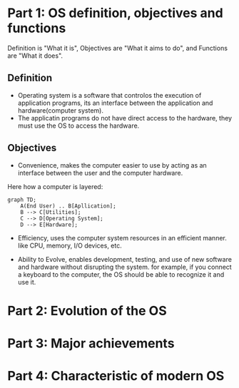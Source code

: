 # Part 1: OS definition, objectives and functions

Definition is "What it is", Objectives are "What it aims to do", and Functions are "What it does".

## Definition

- Operating system is a software that controlos the execution of application programs, its an interface between the application and hardware(computer system).
- The applicatin programs do not have direct access to the hardware, they must use the OS to access the hardware.

## Objectives

- Convenience, makes the computer easier to use by acting as an interface between the user and the computer hardware.

Here how a computer is layered:

```mermaid
graph TD;
    A(End User) .. B[Apllication];
    B --> C[Utilities];
    C --> D[Operating System];
    D --> E[Hardware];
```

- Efficiency, uses the computer system resources in an efficient manner. like CPU, memory, I/O devices, etc.


- Ability to Evolve, enables development, testing, and use of new software and hardware without disrupting the system. for example, if you connect a keyboard to the computer, the OS should be able to recognize it and use it.

# Part 2: Evolution of the OS

# Part 3: Major achievements

# Part 4: Characteristic of modern OS